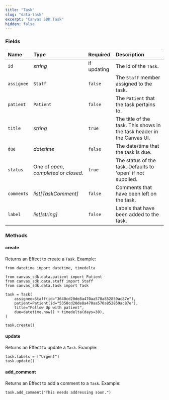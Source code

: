 ```yaml
---
title: "Task"
slug: "data-task"
excerpt: "Canvas SDK Task"
hidden: false
---
```


### Fields

| Name           | Type     | Required                               | Description                                                             |
| :------------- | :------- | :------------------------------------- | :---------------------------------------------------------------------- |
| `id`      | _string_ | if updating | The id of the `Task`.  |
| `assignee` | `Staff` | `false` | The `Staff` member assigned to the task. |
| `patient` | `Patient` | `false` | The `Patient` that the task pertains to. |
| `title` | _string_ | `true` | The title of the task. This shows in the task header in the Canvas UI. |
| `due` | _datetime_ | `false` | The date/time that the task is due. |
| `status` | One of _open_, _completed_ or _closed_.  | `true` | The status of the task. Defaults to 'open' if not supplied. |
| `comments` | _list[TaskComment]_  | `false` | Comments that have been left on the task. |
| `label` | _list[string]_  | `false` | Labels that have been added to the task. |

### Methods

#### create

Returns an Effect to create a `Task`. Example:

```
from datetime import datetime, timedelta

from canvas_sdk.data.patient import Patient
from canvas_sdk.data.staff import Staff
from canvas_sdk.data.task import Task

task = Task(
    assignee=Staff(id="3640cd20de8a470aa570a852859ac87e"),
    patient=Patient(id="5350cd20de8a470aa570a852859ac87e"),
    title="Follow Up with patient",
    due=datetime.now() + timedelta(days=30),
)

task.create()
```

#### update

Returns an Effect to update a `Task`. Example:

```
task.labels = ["Urgent"]
task.update()
```

#### add_comment

Returns an Effect to add a comment to a `Task`. Example:

```
task.add_comment("This needs addressing soon.")
```
